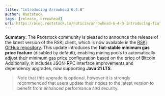 ```yaml
---
title: "Introducing Arrowhead 6.4.0"
author: Rootstock
tags: [release, arrowhead]
url: https://blog.rootstock.io/noticia/arrowhead-6-4-0-introducing-fiat-stable-minimum-gas-price/
---
```


**Summary**: The Rootstock community is pleased to announce the release of the latest version of the RSKj client, which is now available in the [RSKj GitHub repository](https://github.com/rsksmart/rskj/releases/tag/ARROWHEAD-6.4.0). This update introduces the **fiat-stable minimum gas price feature** (disabled by default), enabling mining pools to automatically adjust their minimum gas price configuration based on the price of Bitcoin. Additionally, it includes JSON-RPC interface improvements and dependency upgrades, now supporting **Java 21 LTS**.

> Note that this upgrade is optional, however it is strongly recommended that users update their nodes to the latest version to benefit from enhanced performance and security.